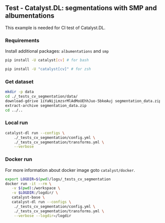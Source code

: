 ## Test - Catalyst.DL: segmentations with SMP and albumentations

This example is needed for CI test of Catalyst.DL.

### Requirements

Install additional packages: `albumentations` and `smp`

```bash
pip install -U catalyst[cv] # for bash

pip install -U "catalyst[cv]" # for zsh
```

### Get dataset

```bash
mkdir -p data
cd ./_tests_cv_segmentation/data/
download-gdrive 1iYaNijLmzsrMlAdMoUEhhJuo-5bkeAuj segmentation_data.zip
extract-archive segmentation_data.zip
cd ../..
```

### Local run

```bash
catalyst-dl run --configs \
    ./_tests_cv_segmentation/config.yml \
    ./_tests_cv_segmentation/transforms.yml \
    --verbose
```

### Docker run

For more information about docker image goto `catalyst/docker`.

```bash
export LOGDIR=$(pwd)/logs/_tests_cv_segmentation
docker run -it --rm \
   -v $(pwd):/workspace \
   -v $LOGDIR:/logdir/ \
   catalyst-base \
   catalyst-dl run --configs \
    ./_tests_cv_segmentation/config.yml \
    ./_tests_cv_segmentation/transforms.yml \
    --verbose --logdir=/logdir
```
